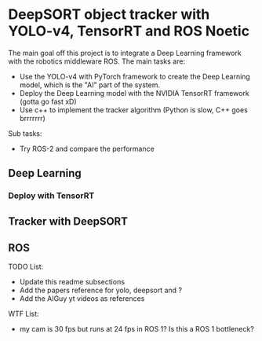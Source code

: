 # DeepSORT object tracker with YOLO-v4, TensorRT and ROS Noetic

The main goal off this project is to integrate a Deep Learning framework with the robotics middleware ROS. The main tasks are:

- Use the YOLO-v4 with PyTorch framework to create the Deep Learning model, which is the "AI" part of the system.
- Deploy the Deep Learning model with the NVIDIA TensorRT framework (gotta go fast xD)
- Use c++ to implement the tracker algorithm (Python is slow, C++ goes brrrrrrr)

Sub tasks:

- Try ROS-2 and compare the performance

## Deep Learning

### Deploy with TensorRT

## Tracker with DeepSORT

## ROS

TODO List:

- Update this readme subsections
- Add the papers reference for yolo, deepsort and ?
- Add the AIGuy yt videos as references

WTF List:

- my cam is 30 fps but runs at 24 fps in ROS 1? Is this a ROS 1 bottleneck? 
 